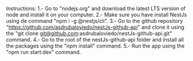 Instructions:
    1.- Go to "nodejs.org" and download the latest LTS version of node and install it on your computer.
    2.- Make sure you have install NestJs using de command  "npm i -g @nestjs/cli".
    3.- Go to the github repository "https://github.com/asdrubaloviedo/nestJs-github-api" and clone it using the 
    "git clone git@github.com:asdrubaloviedo/nestJs-github-api.git" command.
    4.- Go to the root of the nestJs-github-api folder and install all the packages using the "npm install" command.
    5.- Run the app using the "npm run start:dev" command. 
